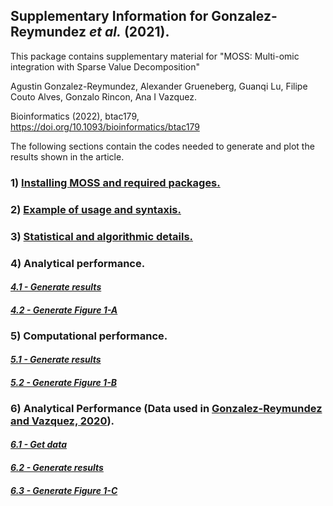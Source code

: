 ## Supplementary Information for Gonzalez-Reymundez *et al.* (2021).

This package contains supplementary material for "MOSS: Multi-omic integration with Sparse Value Decomposition"

Agustin Gonzalez-Reymundez, Alexander Grueneberg, Guanqi Lu,
Filipe Couto Alves, Gonzalo Rincon, Ana I Vazquez.

Bioinformatics (2022), btac179, https://doi.org/10.1093/bioinformatics/btac179

The following sections contain the codes needed to generate and plot the results shown in the article.

### 1) [Installing MOSS and required packages.](https://github.com/agugonrey/GonzalezReymundez2021/blob/master/inst/install_req_packages.R)

### 2) [Example of usage and syntaxis.](https://github.com/agugonrey/GonzalezReymundez2021/blob/master/inst/example_syntaxis.R)

### 3) [Statistical and algorithmic details.](https://github.com/agugonrey/GonzalezReymundez2021/blob/master/inst/MOSS-mat%26meth.pdf)

### 4) Analytical performance.
####     [*4.1 - Generate results*](https://github.com/agugonrey/GonzalezReymundez2021/blob/master/inst/analytic_performance_moss.R)
####     [*4.2 - Generate Figure 1-A*](https://github.com/agugonrey/GonzalezReymundez2021/blob/master/inst/make_Figure1_A.R)

### 5) Computational performance.
####    [*5.1 - Generate results*](https://github.com/agugonrey/GonzalezReymundez2021/blob/master/inst/omic_int_comparisons_times.R)
####    [*5.2 - Generate Figure 1-B*](https://github.com/agugonrey/GonzalezReymundez2021/blob/master/inst/make_Figure1_B.R)

### 6) Analytical Performance (Data used in [Gonzalez-Reymundez and Vazquez, 2020](https://www.nature.com/articles/s41598-020-65119-5)).
####    [*6.1 - Get data*](https://data.mendeley.com/datasets/r8p67nfjc8/1)
####    [*6.2 - Generate results*](https://github.com/agugonrey/GonzalezReymundez2021/blob/master/inst/analytic_performance_moss_TCGA.R)
####    [*6.3 - Generate Figure 1-C*](https://github.com/agugonrey/GonzalezReymundez2021/blob/master/inst/make_Figure1_C.R)

